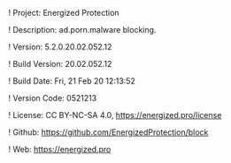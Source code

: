 ! Project: Energized Protection

! Description: ad.porn.malware blocking.

! Version: 5.2.0.20.02.052.12

! Build Version: 20.02.052.12

! Build Date: Fri, 21 Feb 20 12:13:52

! Version Code: 0521213

! License: CC BY-NC-SA 4.0, https://energized.pro/license

! Github: https://github.com/EnergizedProtection/block

! Web: https://energized.pro
